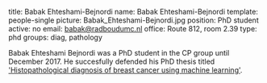 title: Babak Ehteshami-Bejnordi
name: Babak Ehteshami-Bejnordi
template: people-single
picture: Babak_Ehteshami-Bejnordi.jpg
position: PhD student
active: no
email: babak@radboudumc.nl
office: Route 812, room 2.39
type: phd
groups: diag, pathology

Babak Ehteshami Bejnordi was a PhD student in the CP group until December 2017. He succesfully defended his PhD thesis titled ['Histopathological diagnosis of breast cancer using machine learning'](https://www.computationalpathologygroup.eu/publications/bejn17a/).
